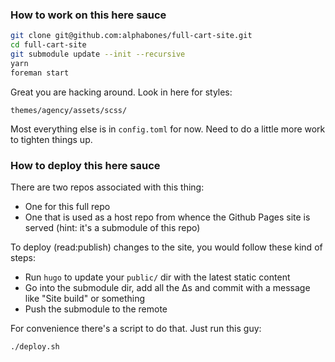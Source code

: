 ### How to work on this here sauce

```bash
git clone git@github.com:alphabones/full-cart-site.git
cd full-cart-site
git submodule update --init --recursive
yarn
foreman start
```

Great you are hacking around. Look in here for styles:

```
themes/agency/assets/scss/
```

Most everything else is in `config.toml` for now. Need to do a little more work to tighten things up.

### How to deploy this here sauce

There are two repos associated with this thing: 
- One for this full repo 
- One that is used as a host repo from whence the Github Pages site is served (hint: it's a submodule of this repo)

To deploy (read:publish) changes to the site, you would follow these kind of steps:
- Run `hugo` to update your `public/` dir with the latest static content
- Go into the submodule dir, add all the ∆s and commit with a message like "Site build" or something
- Push the submodule to the remote

For convenience there's a script to do that. Just run this guy:

```bash
./deploy.sh
```
